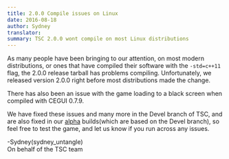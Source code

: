 ```yaml
---
title: 2.0.0 Compile issues on Linux
date: 2016-08-18
author: Sydney
translator:
summary: TSC 2.0.0 wont compile on most Linux distributions
---
```


As many people have been bringing to our attention, on most modern distributions, or
ones that have compiled their software with the ```-std=c++11``` flag, the 2.0.0 release tarball
has problems compiling. Unfortunately, we released version 2.0.0 right before most
distributions made the change.

There has also been an issue with the game loading to a black screen when compiled
with CEGUI 0.7.9.

We have fixed these issues and many more in the Devel branch of TSC, and are also fixed in
our [alpha][1] builds(which are based on the Devel branch), so feel free to test the game, and
 let us know if you run across any issues.

-Sydney(sydney_untangle) <br />
On behalf of the TSC team


[1]: http://www.secretchronicles.de/en/news/2016/08/17/alpha-builds-available/
